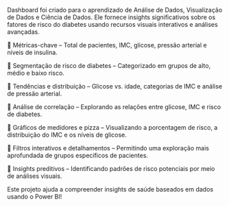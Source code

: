 Dashboard foi criado para o aprendizado de Análise de Dados, Visualização de Dados e Ciência de Dados. Ele fornece insights significativos sobre os fatores de risco do diabetes usando recursos visuais interativos e análises avançadas.

🔹 Métricas-chave – Total de pacientes, IMC, glicose, pressão arterial e níveis de insulina.

🔹 Segmentação de risco de diabetes – Categorizado em grupos de alto, médio e baixo risco.

🔹 Tendências e distribuição – Glicose vs. idade, categorias de IMC e análise de pressão arterial.

🔹 Análise de correlação – Explorando as relações entre glicose, IMC e risco de diabetes.

🔹 Gráficos de medidores e pizza – Visualizando a porcentagem de risco, a distribuição do IMC e os níveis de glicose.

🔹 Filtros interativos e detalhamentos – Permitindo uma exploração mais aprofundada de grupos específicos de pacientes.

🔹 Insights preditivos – Identificando padrões de risco potenciais por meio de análises visuais.


Este projeto ajuda a compreender insights de saúde baseados em dados usando o Power BI!
